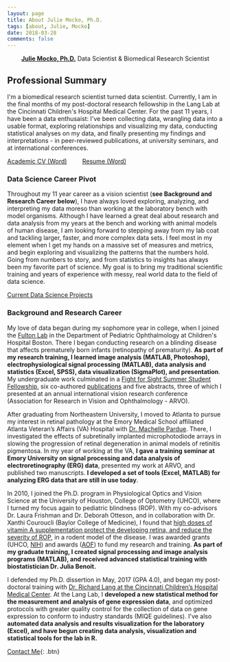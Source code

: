 ```yaml
---
layout: page
title: About Julie Mocko, Ph.D.
tags: [about, Julie, Mocko]
date: 2018-03-28
comments: false
---
```

    
<center><a href="http://juliemocko.com/"><b>Julie Mocko, Ph.D.</b></a> Data Scientist & Biomedical Research Scientist</center>

## Professional Summary

I'm a biomedical research scientist turned data scientist. Currently, I am in the final months of my post-doctoral research fellowship in the Lang Lab at the Cincinnati Children's Hospital Medical Center.  For the past 11 years, I have been a data enthusaist: I've been collecting data, wrangling data into a usable format, exploring relationships and visualizing my data, conducting statistical analyses on my data, and finally presenting my findings and interpretations - in peer-reviewed publications, at university seminars, and at international conferences.

<a href="http://jamocko.github.io/assets/docs/JulieMocko_CV.docx" class="btn btn-info">Academic CV (Word)</a> &emsp; &emsp;<a href="http://jamocko.github.io/assets/docs/JulieMocko_Resume.docx" class="btn btn-info">Resume (Word)</a>

### Data Science Career Pivot
Throughout my 11 year career as a vision scientist (**see Background and Research Career below**), I have always loved exploring, analyzing, and interpreting my data moreso than working at the laboratory bench with model organisms.  Although I have learned a great deal about research and data analysis from my years at the bench and working with animal models of human disease, I am looking forward to stepping away from my lab coat and tackling larger, faster, and more complex data sets.  I feel most in my element when I get my hands on a massive set of measures and metrics, and begin exploring and visualizing the patterns that the numbers hold.  Going from numbers to story, and from statistics to insights has always been my favorite part of science.  My goal is to bring my traditional scientific training and years of experience with messy, real world data to the field of data science.

<div markdown="0"><a href="http://juliemocko.com/projects/" class="btn btn-info">Current Data Science Projects</a></div>

### Background and Research Career
My love of data began during my sophomore year in college, when I joined the [Fulton Lab](http://www.infantvision.org/alumni--collaborators.html) in the Department of Pediatric Ophthalmology at Children's Hospital Boston. There I began conducting research on a blinding disease that affects prematurely born infants (retinopathy of prematurity).  **As part of my research training, I learned image analysis (MATLAB, Photoshop), electrophysiological signal processing (MATLAB), data analysis and statistics (Excel, SPSS), data visualization (SigmaPlot), and presentation**. My undergraduate work culminated in a [Fight for Sight Summer Student Fellowship](https://www.fightforsight.org/Grants/Awardees/AwardeeProfile/profile/1979/), six co-authored [publications](https://scholar.google.com/citations?user=99ESO_8AAAAJ&hl=en ) and five abstracts, three of which I presented at an annual international vision research conference (Association for Research in Vision and Ophthalmology  - ARVO). 

After graduating from Northeastern University, I moved to Atlanta to pursue my interest in retinal pathology at the Emory Medical School affiliated Atlanta Veteran’s Affairs (VA) Hospital with [Dr. Machelle Pardue](http://www.varrd.emory.edu/people/machelle-pardue/). There, I investigated the effects of subretinally implanted microphotodiode arrays in slowing the progression of retinal degeneration in animal models of retinitis pigmentosa. In my year of working at the VA, **I gave a training seminar at Emory University on signal processing and data analysis of electroretinography (ERG) data**, presented my work at ARVO, and published two manuscripts.  **I developed a set of tools (Excel, MATLAB) for analyzing ERG data that are still in use today**.

In 2010, I joined the Ph.D. program in Physiological Optics and Vision Science at the University of Houston, College of Optometry (UHCO), where I turned my focus again to pediatric blindness (ROP). With my co-advisors Dr. Laura Frishman and Dr. Deborah Otteson, and in collaboration with Dr. Xanthi Couroucli (Baylor College of Medicine), I found that [high doses of vitamin A supplementation protect the developing retina, and reduce the severity of ROP](http://optometrytimes.modernmedicine.com/optometrytimes/news/new-research-and-product-launches-kick-aao-meeting?page=0,9), in a rodent model of the disease. I was awarded grants (UHCO, [NIH](http://grantome.com/grant/NIH/P30-EY007551-02)) and awards ([AOF](https://www.aaopt.org/home/aaof/programs/programs-for-graduate-students/programs-graduates/ezell-fellows-historical-listing)) to fund my research and training.  **As part of my graduate training, I created signal processing and image analysis programs (MATLAB), and received advanced statistical training with biostatistician Dr. Julia Benoit.**

I defended my Ph.D. dissertion in May, 2017 (GPA 4.0), and began my post-doctoral training with [Dr. Richard Lang at the Cincinnati Children’s Hospital Medical Center](https://www.cincinnatichildrens.org/research/divisions/o/ophthalmology/labs/lang).  At the Lang Lab, I **developed a new statistical method for the measurement and analysis of gene expression data**, and optimized protocols with greater quality control for the collection of data on gene expression to conform to industry standards (MIQE guidelines).  I've also  **automated data analysis and results visualization for the laboratory (Excel), and have begun creating data analysis, visualization and statistical tools for the lab in R.**

      
[Contact Me](mailto:jmocko@gmail.com){: .btn}
